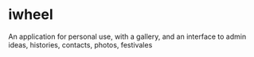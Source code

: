 # iwheel
An application for personal use, with a gallery, and an interface to  admin ideas,  histories, contacts, photos, festivales
